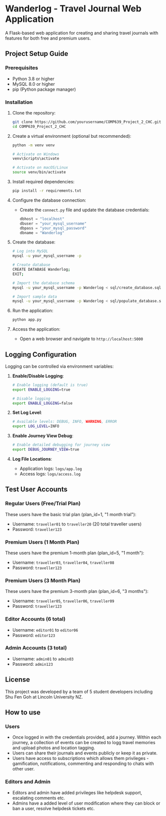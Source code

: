 # Wanderlog - Travel Journal Web Application

A Flask-based web application for creating and sharing travel journals with features for both free and premium users.

## Project Setup Guide

### Prerequisites

- Python 3.8 or higher
- MySQL 8.0 or higher
- pip (Python package manager)

### Installation

1. Clone the repository:
   ```bash
   git clone https://github.com/yourusername/COMP639_Project_2_CHC.git
   cd COMP639_Project_2_CHC
   ```

2. Create a virtual environment (optional but recommended):
   ```bash
   python -m venv venv
   
   # Activate on Windows
   venv\Scripts\activate
   
   # Activate on macOS/Linux
   source venv/bin/activate
   ```

3. Install required dependencies:
   ```bash
   pip install -r requirements.txt
   ```

4. Configure the database connection:
   - Create the `connect.py` file and update the database credentials:
     ```python
     dbhost = "localhost"
     dbuser = "your_mysql_username"
     dbpass = "your_mysql_password"
     dbname = "Wanderlog"
     ```

5. Create the database:
   ```bash
   # Log into MySQL
   mysql -u your_mysql_username -p
   
   # Create database
   CREATE DATABASE Wanderlog;
   EXIT;
   
   # Import the database schema
   mysql -u your_mysql_username -p Wanderlog < sql/create_database.sql
   
   # Import sample data
   mysql -u your_mysql_username -p Wanderlog < sql/populate_database.sql
   ```

6. Run the application:
   ```bash
   python app.py
   ```

7. Access the application:
   - Open a web browser and navigate to `http://localhost:5000`

## Logging Configuration

Logging can be controlled via environment variables:

1. **Enable/Disable Logging**:
   ```bash
   # Enable logging (default is true)
   export ENABLE_LOGGING=true
   
   # Disable logging
   export ENABLE_LOGGING=false
   ```

2. **Set Log Level**:
   ```bash
   # Available levels: DEBUG, INFO, WARNING, ERROR
   export LOG_LEVEL=INFO
   ```

3. **Enable Journey View Debug**:
   ```bash
   # Enable detailed debugging for journey view
   export DEBUG_JOURNEY_VIEW=true
   ```

4. **Log File Locations**:
   - Application logs: `logs/app.log`
   - Access logs: `logs/access.log`

## Test User Accounts

### Regular Users (Free/Trial Plan)
These users have the basic trial plan (plan_id=1, "1 month trial"):
- Username: `traveller01` to `traveller20` (20 total traveller users)
- Password: `traveller123`

### Premium Users (1 Month Plan)
These users have the premium 1-month plan (plan_id=5, "1 month"):
- Username: `traveller03`, `traveller04`, `traveller08`
- Password: `traveller123`

### Premium Users (3 Month Plan)
These users have the premium 3-month plan (plan_id=6, "3 months"):
- Username: `traveller05`, `traveller06`, `traveller09`
- Password: `traveller123`

### Editor Accounts (6 total)
- Username: `editor01` to `editor06`
- Password: `editor123`

### Admin Accounts (3 total)
- Username: `admin01` to `admin03`
- Password: `admin123`

## License
This project was developed by a team of 5 student developers including Shu Fen Goh at Lincoln University NZ.

## How to use
### Users
- Once logged in with the credentials provided, add a journey. Within each journey, a collection of events
can be created to logg travel memories and upload photos and location tagging. 
- Users can share their journals and events publicly or keep it as private. 
- Users have access to subscriptions which allows them privileges - gamification, notifications, commenting and responding to chats with other user. 

### Editors and Admin
- Editors and admin have added privileges like helpdesk support, escalating comments etc. 
- Admins have a added level of user modification where they can block or ban a user, resolve helpdesk tickets etc. 